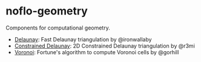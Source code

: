 # noflo-geometry

Components for computational geometry.

- [Delaunay](https://github.com/ironwallaby/delaunay): Fast Delaunay triangulation by @ironwallaby
- [Constrained Delaunay](https://github.com/r3mi/poly2tri.js): 2D Constrained Delaunay triangulation by @r3mi
- [Voronoi](https://github.com/gorhill/Javascript-Voronoi): Fortune's algorithm to compute Voronoi cells by @gorhill

